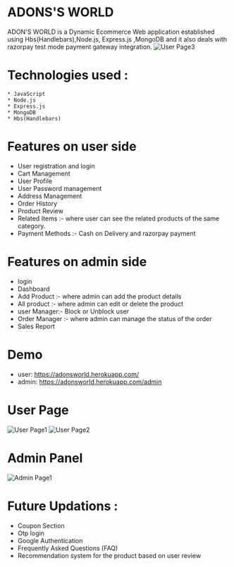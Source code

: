 # ADONS'S WORLD
ADON'S WORLD is a Dynamic Ecommerce Web application established using Hbs(Handlebars),Node.js, Express.js ,MongoDB and it also deals with razorpay test mode payment gateway integration.
![User Page3](https://user-images.githubusercontent.com/73121965/164618857-93b7adc6-bd41-43e3-b8d8-002f3848aa16.png)
# Technologies used :
    * JavaScript
    * Node.js
    * Express.js
    * MongoDB
    * Hbs(Handlebars)
# Features on user side
   *  User registration and login
   *  Cart Management
   *  User Profile
   *  User Password management
   *  Address Management
   *  Order History
   *  Product Review
   *  Related Items :- where user can see the related products of the same category.
   *  Payment Methods :- Cash on Delivery and razorpay payment
# Features on admin side
   *  login
   *  Dashboard
   *  Add Product :- where admin can add the product details
   *  All product :- where admin can edit or delete the product
   *  user Manager:- Block or Unblock user
   *  Order Manager :- where admin can manage the status of the order
   *  Sales Report
# Demo
   *  user:   https://adonsworld.herokuapp.com/
   *  admin:  https://adonsworld.herokuapp.com/admin
# User Page
![User Page1](https://user-images.githubusercontent.com/73121965/162023471-d3719e2b-b027-46e0-a41b-8f8d66f4d58b.jpg)
![User Page2](https://user-images.githubusercontent.com/73121965/162023891-7211a52b-0b02-4823-b3ab-b7023c2763ae.jpg)
# Admin Panel
![Admin Page1](https://user-images.githubusercontent.com/73121965/162024005-1fd7eea5-5ab5-4d3e-bfd8-6b5818058ad8.jpg)
# Future Updations :
   *  Coupon Section
   *  Otp login
   *  Google Authentication
   *  Frequently Asked Questions (FAQ)
   *  Recommendation system for the product based on user review
